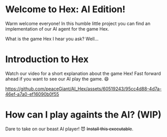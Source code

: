 # Welcome to Hex: AI Edition!
Warm welcome everyone! In this humble little project you can find an implementation of our AI agent for the game Hex. 

What is the game Hex I hear you ask? Well...

# Introduction to Hex
Watch our video for a short explanation about the game Hex! Fast forward ahead if you want to see our AI play the game. 😄

https://github.com/peaceGiant/AI_Hex/assets/60519243/95cc4d88-4d7a-46ef-a7a0-ef16090b0f55

# How can I play againts the AI? (WIP)
Dare to take on our beast AI player! 😈 ~~Install this executable~~. 
